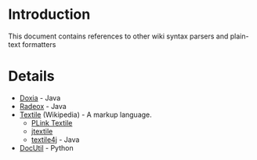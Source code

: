 # Introduction #

This document contains references to other wiki syntax parsers and plain-text formatters

# Details #

  * [Doxia](http://maven.apache.org/doxia/overview.html) - Java
  * [Radeox](http://www.radeox.org/) - Java
  * [Textile](http://en.wikipedia.org/wiki/Textile_(markup_language)) (Wikipedia) - A markup language.
    * [PLink Textile](http://www.plink-search.com/blog.html?fetch=news&get=PLink_Textile)
    * [jtextile](http://philwilson.org/projects/jtextile/)
    * [textile4j](http://sourceforge.net/projects/textile4j) - Java
  * [DocUtil](http://docutils.sourceforge.net/) - Python